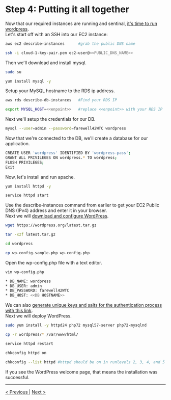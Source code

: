 <h1>Step 4: Putting it all together</h1>

<p>
Now that our required instances are running and sentinal, <a href="https://aws.amazon.com/getting-started/hands-on/deploy-wordpress-with-amazon-rds/4/">it's time to run wordpress</a>.
<br />
Let's start off with an SSH into our EC2 instance:
</p>

```bash
aws ec2 describe-instances 		#grab the public DNS name

ssh -i cloud-1-key-pair.pem ec2-user@<<PUBLIC_DNS_NAME>>
```

<p>
Then we'll download and install mysql.
</p>

```bash
sudo su

yum install mysql -y
```

<p>
Setup your MySQL hostname to the RDS ip address.
</p>

```bash
aws rds describe-db-instances	#Find your RDS IP

export MYSQL_HOST=<<enpoint>> 	#replace <<enpoint>> with your RDS IP
```

<p>
Next we'll setup the credentials for our DB.
</p>

```bash
mysql --user=admin --password=farewell42WTC wordpress
```

<p>
Now that we're connected to the DB, we'll create a database for our application.
</p>

```bash
CREATE USER 'wordpress' IDENTIFIED BY 'wordpress-pass';
GRANT ALL PRIVILEGES ON wordpress.* TO wordpress;
FLUSH PRIVILEGES;
Exit
```

<p>
Now, let's install and run apache.
</p>

```bash
yum install httpd -y

service httpd start
```

<p>
Use the describe-instances command from earlier to get your EC2 Public DNS (IPv4) address and enter it in your browser.
<br />
Next we will <a href="https://aws.amazon.com/getting-started/hands-on/deploy-wordpress-with-amazon-rds/5/">download and configure WordPress</a>.

```bash
wget https://wordpress.org/latest.tar.gz

tar -xzf latest.tar.gz

cd wordpress

cp wp-config-sample.php wp-config.php
```

<p>
Open the wp-config.php file with a text editor.
</p>

```bash
vim wp-config.php

* DB_NAME: wordpress
* DB_USER: admin
* DB_PASSWORD: farewell42WTC
* DB_HOST: <<DB HOSTNAME>>
```
<p>
We can also <a href="https://api.wordpress.org/secret-key/1.1/salt/">generate unique keys and salts for the authentication process with this link</a>.
<br />
Next we will deploy WordPress.
</p>

```bash
sudo yum install -y httpd24 php72 mysql57-server php72-mysqlnd

cp -r wordpress/* /var/www/html/

service httpd restart

chkconfig httpd on

chkconfig --list httpd #httpd should be on in runlevels 2, 3, 4, and 5
```

<p>
If you see the WordPress welcome page, that means the installation was successful.
</p>

<hr />
<a href="rds.md">
&lt; Previous
</a>
|
<a href="load_balancer.md" align="right">
Next &gt;
</a>